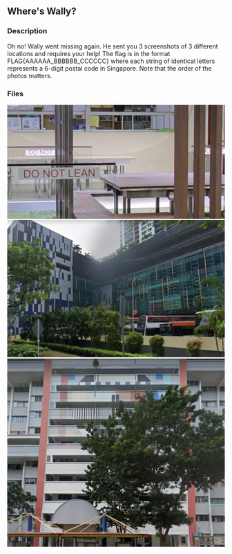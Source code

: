 ## Where's Wally?

### Description
Oh no! Wally went missing again. He sent you 3 screenshots of 3 different locations and requires your help!
The flag is in the format FLAG{AAAAAA_BBBBBB_CCCCCC} where each string of identical letters represents a 6-digit postal code in Singapore. Note that the order of the photos matters.

### Files
<img src="image1.jpeg">
<br>
<img src="image2.jpeg">
<br>
<img src="image3.jpeg">
